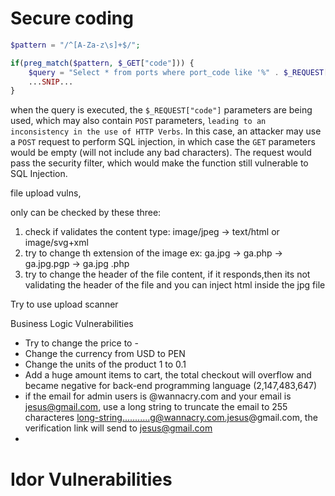 # Secure coding

```php
$pattern = "/^[A-Za-z\s]+$/";

if(preg_match($pattern, $_GET["code"])) {
    $query = "Select * from ports where port_code like '%" . $_REQUEST["code"] . "%'";
    ...SNIP...
}
```

when the query is executed, the `$_REQUEST["code"]` parameters are being used, which may also contain `POST` parameters, `leading to an inconsistency in the use of HTTP Verbs`. In this case, an attacker may use a `POST` request to perform SQL injection, in which case the `GET` parameters would be empty (will not include any bad characters). The request would pass the security filter, which would make the function still vulnerable to SQL Injection.

file upload vulns,

only can be checked by these three:

1. check if validates the content type: image/jpeg -> text/html or image/svg+xml
2. try to change th extension of the image ex: ga.jpg -> ga.php -> ga.jpg.pgp -> ga.jpg .php
3. try to change the header of the file content, if it responds,then its not validating the header of the file and you can inject html inside the jpg file

Try to use upload scanner


Business Logic Vulnerabilities

- Try to change the price to -
- Change the currency from USD to PEN
- Change the units of the product 1 to 0.1
- Add a huge amount items to cart, the total checkout will overflow and became negative for back-end programming language (2,147,483,647)
- if the email for admin users is @wannacry.com and your email is jesus@gmail.com, use  a long string to truncate the email to 255 characteres long-string...........g@wannacry.com.jesus@gmail.com, the verification link will send to jesus@gmail.com
-
# Idor Vulnerabilities
